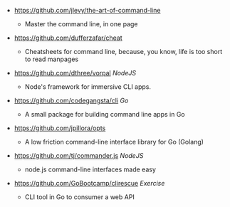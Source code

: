 - https://github.com/jlevy/the-art-of-command-line
  - Master the command line, in one page
  
- https://github.com/dufferzafar/cheat
  - Cheatsheets for command line, because, you know, life is too short to read manpages 
  
- https://github.com/dthree/vorpal *NodeJS*
  - Node's framework for immersive CLI apps.

- https://github.com/codegangsta/cli *Go*
  - A small package for building command line apps in Go
  
- https://github.com/jpillora/opts
  - A low friction command-line interface library for Go (Golang)

- https://github.com/tj/commander.js *NodeJS*
  - node.js command-line interfaces made easy 
  
- https://github.com/GoBootcamp/clirescue *Exercise*
  - CLI tool in Go to consumer a web API  
